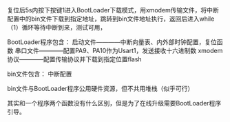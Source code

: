 复位后5s内按下按键1进入BootLoader下载模式，用xmodem传输文件，将中断配置中的bin文件下载到指定地址，跳转到bin文件地址执行，返回后进入while（1）循环等待中断到来，测试可用，

BootLoader程序包含：
			启动文件————中断向量表、内外部时钟配置，复位函数
			串口文件————配置PA9、PA10作为Usart1，发送接收十六进制数
			xmodem协议————配置传输协议并下载到指定位置flash
			
bin文件包含：
			中断配置

bin文件与BootLoader程序公用硬件资源，但不共用堆栈（似乎可行）

其实和一个程序两个函数没有什么区别，但是为了在线升级需要BootLoader程序引导。